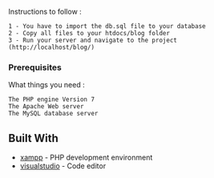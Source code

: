 Instructions to follow :

```
1 - You have to import the db.sql file to your database
2 - Copy all files to your htdocs/blog folder
3 - Run your server and navigate to the project (http://localhost/blog/)
```

### Prerequisites

What things you need :

```
The PHP engine Version 7
The Apache Web server 
The MySQL database server
```

## Built With

* [xampp](https://www.apachefriends.org/) - PHP development environment
* [visualstudio](https://code.visualstudio.com/) - Code editor

